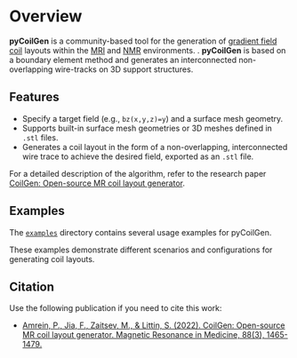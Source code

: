 # Overview

**pyCoilGen** is a community-based tool for the generation of [gradient field coil](https://mriquestions.com/gradient-coils.html) layouts within the
[MRI](https://en.wikipedia.org/wiki/Magnetic_resonance_imaging) and [NMR](https://en.wikipedia.org/wiki/Nuclear_magnetic_resonance) environments. . **pyCoilGen** is based on a boundary element method and generates an interconnected non-overlapping wire-tracks on 3D support structures. 

## Features

- Specify a target field (e.g., `bz(x,y,z)=y`) and a surface mesh geometry.
- Supports built-in surface mesh geometries or 3D meshes defined in `.stl` files.
- Generates a coil layout in the form of a non-overlapping, interconnected wire trace to achieve the desired field, exported as an `.stl` file.

For a detailed description of the algorithm, refer to the research paper [CoilGen: Open-source MR coil layout generator](https://onlinelibrary.wiley.com/doi/10.1002/mrm.29294).

## Examples

The [`examples`](https://github.com/kev-m/pyCoilGen/examples) directory contains several usage examples for pyCoilGen. 

These examples demonstrate different scenarios and configurations for generating coil layouts.

## Citation

Use the following publication if you need to cite this work:

- [Amrein, P., Jia, F., Zaitsev, M., & Littin, S. (2022). CoilGen: Open-source MR coil layout generator. Magnetic Resonance in Medicine, 88(3), 1465-1479.](https://onlinelibrary.wiley.com/doi/10.1002/mrm.29294)
